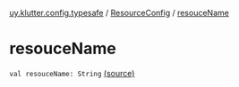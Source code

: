 [uy.klutter.config.typesafe](../index.md) / [ResourceConfig](index.md) / [resouceName](.)


# resouceName
`val resouceName: String` [(source)](https://github.com/kohesive/klutter/blob/master/config-typesafe-jdk6/src/main/kotlin/uy/klutter/config/typesafe/ConfigLoading.kt#L118)



